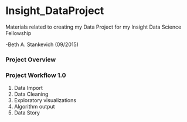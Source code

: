 # Insight_DataProject
Materials related to creating my Data Project for my Insight Data Science Fellowship

  -Beth A. Stankevich (09/2015)

### Project Overview 
### Project Workflow 1.0
1. Data Import
2. Data Cleaning
3. Exploratory visualizations
4. Algorithm output
5. Data Story

